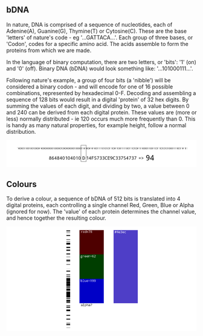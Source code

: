 ## bDNA

In nature, DNA is comprised of a sequence of nucleotides, each of Adenine(A), Guanine(G), Thymine(T) or Cytosine(C). These are the base 'letters' of nature's code - eg '...GATTACA...'. Each group of three bases, or 'Codon', codes for a specific amino acid. The acids assemble to form the proteins from which we are made. 

In the language of binary computation, there are two letters, or 'bits': '1' (on) and '0' (off). Binary DNA (bDNA) would look something like: '...101000111...'.

Following nature's example, a group of four bits (a 'nibble') will be considered a binary codon - and will encode for one of 16 possible combinations, represented by hexadecimal 0-F. Decoding and assembling a sequence of 128 bits would result in a digital 'protein' of 32 hex digits. By summing the values of each digit, and dividing by two, a value between 0 and 240 can be derived from each digital protein. These values are (more or less) normally distributed - ie 120 occurs much more frequently than 0. This is handy as many natural properties, for example height, follow a normal distribution.

![bDNA](../project_images/dna.png?raw=true "bDNA")

## Colours

To derive a colour, a sequence of bDNA of 512 bits is translated into 4 digital proteins, each controlling a single channel Red, Green, Blue or Alpha (ignored for now). The 'value' of each protein determines the channel value, and hence together the resulting colour.

![RGB](../project_images/rgb.png?raw=true "RGB")
